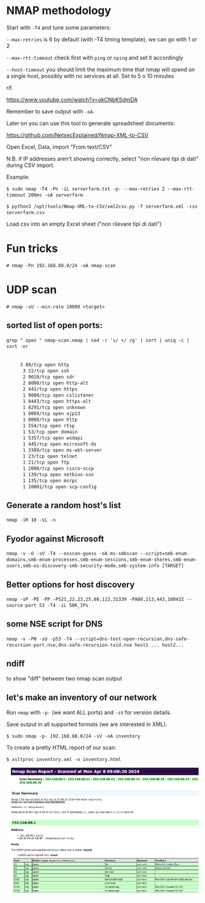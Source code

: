 # NMAP methodology

Start with `-T4` and tune some parameters:

`--max-retries` is 6 by default (with -T4 timing template), we can go with 1 or 2

`--max-rtt-timeout` check first with `ping` or `nping` and set it accordingly

`--host-timeout` you should limit the maximum time that nmap will spend on a single host, possibly with no services at all. Set to 5 o 10 minutes

rif.

https://www.youtube.com/watch?v=okCNbKSdmDA

Remember to save output with `-oA`.

Later on you can use this tool to generate spreadsheet documents:

https://github.com/NetsecExplained/Nmap-XML-to-CSV

Open Excel, Data, import "From text/CSV"

N.B. if IP addresses aren't showing correctly, select "non rilevare tipi di dati" during CSV import.

Example:

```
$ sudo nmap -T4 -Pn -iL serverfarm.txt -p- --max-retries 2 --max-rtt-timeout 200ms -oA serverfarm
```

```
$ python3 /opt/tools/Nmap-XML-to-CSV/xml2csv.py -f serverfarm.xml -csv serverfarm.csv
```

Load csv into an empty Excel sheet ("non rilevare tipi di dati")

# Fun tricks

```
# nmap -Pn 192.168.88.0/24 -oA nmap-scan
```

# UDP scan

```
# nmap -sU --min-rate 10000 <target>
```


## sorted list of open ports:

```
grep " open " nmap-scan.nmap | sed -r 's/ +/ /g' | sort | uniq -c | sort -nr


     3 80/tcp open http
      3 22/tcp open ssh
      2 9010/tcp open sdr
      2 8000/tcp open http-alt
      2 443/tcp open https
      1 9000/tcp open cslistener
      1 8443/tcp open https-alt
      1 8291/tcp open unknown
      1 8009/tcp open ajp13
      1 8008/tcp open http
      1 554/tcp open rtsp
      1 53/tcp open domain
      1 5357/tcp open wsdapi
      1 445/tcp open microsoft-ds
      1 3389/tcp open ms-wbt-server
      1 23/tcp open telnet
      1 21/tcp open ftp
      1 2000/tcp open cisco-sccp
      1 139/tcp open netbios-ssn
      1 135/tcp open msrpc
      1 10001/tcp open scp-config
```

## Generate a random host's list

```
nmap -iR 10 -sL -n
```

## Fyodor against Microsoft

```
nmap -v -O -sV -T4 --osscan-guess -oA ms-smbscan --script=smb-enum-domains,smb-enum-processes,smb-enum-sessions,smb-enum-shares,smb-enum-users,smb-os-discovery-smb-security-mode,smb-system-info [TARGET]
```

## Better options for host discovery

```
nmap -sP -PE -PP -PS21,22,23,25,80,113,31339 -PA80,113,443,100432 --source-port 53 -T4 -iL 50K_IPs
```

## some NSE script for DNS

```
nmap -v -PN -sU -p53 -T4 --script=dns-test-open-recursion,dns-safe-recursion-port.nse,dns-safe-recursion-txid.nse host1 ... host2...
```

## ndiff

to show "diff" between two nmap scan output

## let's make an inventory of our network

Run `nmap` with `-p-` (we want ALL ports) and `-sV` for version details. 

Save output in all supported formats (we are interested in XML).

```
$ sudo nmap -p- 192.168.88.0/24 -sV -oA inventory
```

To create a pretty HTML report of our scan:

```
$ xsltproc inventory.xml -o inventory.html
```

![](scan-xsltproc.png)






